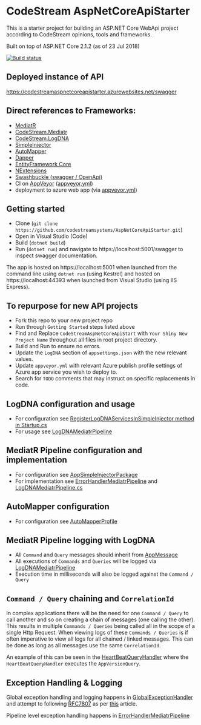 # CodeStream AspNetCoreApiStarter
This is a starter project for building an ASP.NET Core WebApi project according to CodeStream opinions, tools and frameworks.

Built on top of ASP.NET Core 2.1.2 (as of 23 Jul 2018)

[![Build status](https://ci.appveyor.com/api/projects/status/1prnaf788kk4ytt1?svg=true)](https://ci.appveyor.com/project/AllenFirth-CodeStream/aspnetcoreapistarter)

## Deployed instance of API

https://codestreamaspnetcoreapistarter.azurewebsites.net/swagger

## Direct references to Frameworks:

* [MediatR](https://github.com/jbogard/MediatR)
* [CodeStream.Mediatr](https://www.nuget.org/packages/CodeStream.MediatR)
* [CodeStream.LogDNA](https://www.nuget.org/packages/CodeStream.LogDNA)
* [SimpleInjector](https://simpleinjector.org)
* [AutoMapper](https://automapper.org/)
* [Dapper](https://github.com/StackExchange/Dapper)
* [EntityFramework Core](https://www.nuget.org/packages/Microsoft.EntityFrameworkCore)
* [NExtensions](https://github.com/halcharger/NExtensions)
* [Swashbuckle (swagger / OpenApi)](https://github.com/domaindrivendev/Swashbuckle.AspNetCore)
* CI on [AppVeyor](appveyor.com) ([appveyor.yml](https://github.com/codestreamsystems/AspNetCoreApiStarter/blob/master/appveyor.yml))
* deployment to azure web app (via [appveyor.yml](https://github.com/codestreamsystems/AspNetCoreApiStarter/blob/master/appveyor.yml))

## Getting started

* Clone (`git clone https://github.com/codestreamsystems/AspNetCoreApiStarter.git`)
* Open in Visual Studio (Code)
* Build (`dotnet build`)
* Run (`dotnet run`) and navigate to https://localhost:5001/swagger to inspect swagger documentation.

The app is hosted on https://localhost:5001 when launched from the command line using `dotnet run` (using Kestrel) and hosted on https://localhost:44393 when launched from Visual Studio (using IIS Express).

## To repurpose for new API projects

* Fork this repo to your new project repo
* Run through `Getting Started` steps listed above
* Find and Replace `CodeStreamAspNetCoreApiStart` with `Your Shiny New Project Name` throughout all files in root project directory.
* Build and Run to ensure no errors.
* Update the `LogDNA` section of `appsettings.json` with the new relevant values.
* Update `appveyor.yml` with relevant Azure publish profile settings of Azure app service you wish to deploy to.
* Search for `TODO` comments that may instruct on specific replacements in code.

## LogDNA configuration and usage

* For configuration see [RegisterLogDNAServicesInSimpleInjector method in Startup.cs](https://github.com/codestreamsystems/AspNetCoreApiStarter/blob/master/Startup.cs)
* For usage see [LogDNAMediatrPipeline](https://github.com/codestreamsystems/AspNetCoreApiStarter/blob/master/Infrastructure/MediatR/LogDNAMediatrPipeline.cs)

## MediatR Pipeline configuration and implementation

* For configuration see [AppSimpleInjectorPackage](https://github.com/codestreamsystems/AspNetCoreApiStarter/blob/master/Infrastructure/AppSimpleInjectorPackage.cs)
* For implementation see [ErrorHandlerMediatrPipeline](https://github.com/codestreamsystems/AspNetCoreApiStarter/blob/master/Infrastructure/MediatR/ErrorHandlerMediatrPipeline.cs) and [LogDNAMediatrPipeline.cs](https://github.com/codestreamsystems/AspNetCoreApiStarter/blob/master/Infrastructure/MediatR/LogDNAMediatrPipeline.cs)

## AutoMapper configuration

* For configuration see [AutoMapperProfile](https://github.com/codestreamsystems/AspNetCoreApiStarter/blob/master/Infrastructure/AutoMapperProfile.cs)

## MediatR Pipeline logging with LogDNA

* All `Command` and `Query` messages should inherit from [AppMessage](https://github.com/codestreamsystems/AspNetCoreApiStarter/blob/master/Infrastructure/AppMessage.cs)
* All executions of `Commands` and `Queries` will be logged via [LogDNAMediatrPipeline](https://github.com/codestreamsystems/AspNetCoreApiStarter/blob/master/Infrastructure/MediatR/LogDNAMediatrPipeline.cs)
* Execution time in milliseconds will also be logged against the `Command / Query`

## `Command / Query` chaining and `CorrelationId`

In complex applications there will be the need for one `Command / Query` to call another and so on creating a chain of messages (one calling the other). This results in multiple `Commands / Queries` being called all in the scope of a single Http Request. When viewing logs of these `Commands / Queries` is if often imperative to view all logs for all chained / linked messages. This can be done as long as all messages use the same `CorrelationId`. 

An example of this can be seen in the [HeartBeatQueryHandler](https://github.com/codestreamsystems/AspNetCoreApiStarter/blob/master/Queries/HeartBeatQueryHandler.cs) where the `HeartBeatQueryHandler` executes the `AppVersionQuery`.

## Exception Handling & Logging

Global exception handling and logging happens in [GlobalExceptionHandler](https://github.com/codestreamsystems/AspNetCoreApiStarter/blob/master/Infrastructure/GlobalExceptionHandler.cs) and attempt to following [RFC7807](https://tools.ietf.org/html/rfc7807) as per [this](https://www.strathweb.com/2018/07/centralized-exception-handling-and-request-validation-in-asp-net-core) article.

Pipeline level exception handling happens in [ErrorHandlerMediatrPipeline](https://github.com/codestreamsystems/AspNetCoreApiStarter/blob/master/Infrastructure/MediatR/ErrorHandlerMediatrPipeline.cs)